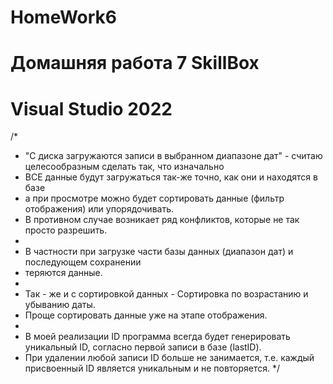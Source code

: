 # HomeWork6
Домашняя работа 7 SkillBox
===
Visual Studio 2022
===
/*
 *  "С диска загружаются записи в выбранном диапазоне дат" - считаю целесообразным сделать так, что изначально
 *  ВСЕ данные будут загружаться так-же точно, как они и находятся в базе
 *  а при просмотре можно будет сортировать данные (фильтр отображения) или упорядочивать.
 *  В противном случае возникает ряд конфликтов, которые не так просто разрешить.
 *  
 *  В частности при загрузке части базы данных (диапазон дат) и последующем сохранении
 *  теряются данные.
 *  
 *  Так - же и с сортировкой данных - Сортировка по возрастанию и убыванию даты.
 *  Проще сортировать данные уже на этапе отображения.
 *  
 *  В моей реализации ID программа всегда будет генерировать уникальный ID, согласно первой записи в базе (lastID).
 *  При удалении любой записи ID больше не занимается, т.е. каждый присвоенный ID является уникальным и не повторяется.
 */
